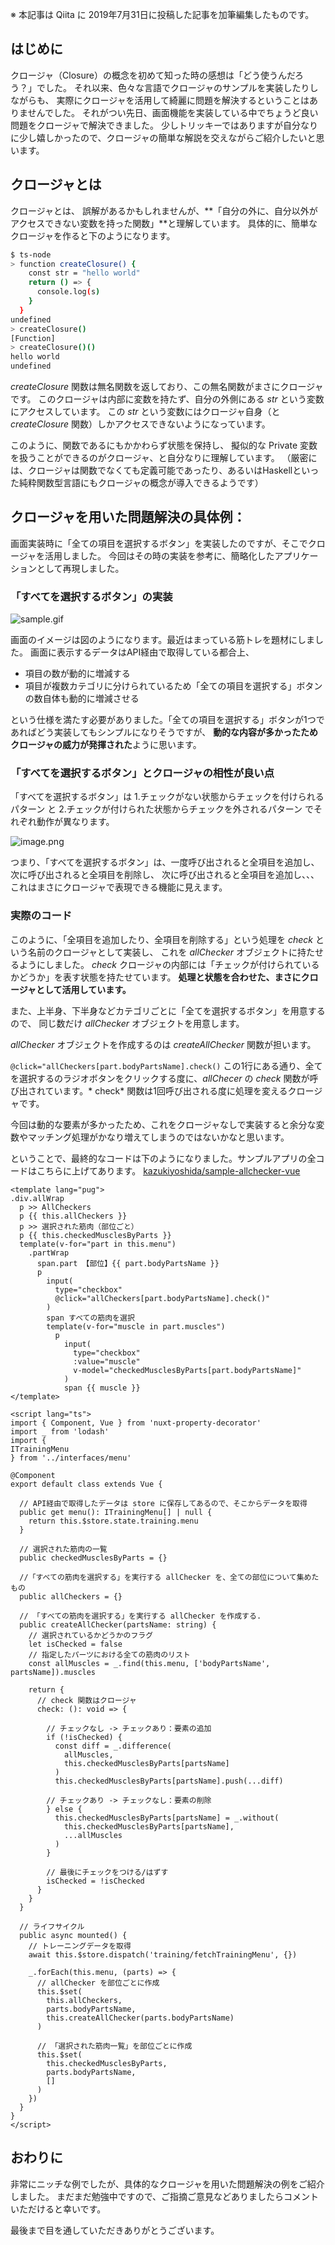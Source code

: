 ※ 本記事は Qiita に 2019年7月31日に投稿した記事を加筆編集したものです。

## はじめに

クロージャ（Closure）の概念を初めて知った時の感想は「どう使うんだろう？」でした。
それ以来、色々な言語でクロージャのサンプルを実装したりしながらも、
実際にクロージャを活用して綺麗に問題を解決するということはありませんでした。
それがつい先日、画面機能を実装している中でちょうど良い問題をクロージャで解決できました。
少しトリッキーではありますが自分なりに少し嬉しかったので、クロージャの簡単な解説を交えながらご紹介したいと思います。

## クロージャとは

クロージャとは、
誤解があるかもしれませんが、**「自分の外に、自分以外がアクセスできない変数を持った関数」**と理解しています。
具体的に、簡単なクロージャを作ると下のようになります。

```bash
$ ts-node
> function createClosure() {
    const str = "hello world"
    return () => {
      console.log(s)
    }
  }
undefined
> createClosure()
[Function]
> createClosure()()
hello world
undefined
```

*createClosure* 関数は無名関数を返しており、この無名関数がまさにクロージャです。
このクロージャは内部に変数を持たず、自分の外側にある *str* という変数にアクセスしています。
この *str* という変数にはクロージャ自身（と *createClosure* 関数）しかアクセスできないようになっています。

このように、関数であるにもかかわらず状態を保持し、
擬似的な Private 変数を扱うことができるのがクロージャ、と自分なりに理解しています。
（厳密には、クロージャは関数でなくても定義可能であったり、あるいはHaskellといった純粋関数型言語にもクロージャの概念が導入できるようです）

## クロージャを用いた問題解決の具体例：

画面実装時に「全ての項目を選択するボタン」を実装したのですが、そこでクロージャを活用しました。
今回はその時の実装を参考に、簡略化したアプリケーションとして再現しました。

### 「すべてを選択するボタン」の実装

![sample.gif](https://qiita-image-store.s3.ap-northeast-1.amazonaws.com/0/72840/e82ad429-8e1c-8a37-5090-d1c8bf8d1bae.gif)

画面のイメージは図のようになります。最近はまっている筋トレを題材にしました。
画面に表示するデータはAPI経由で取得している都合上、

- 項目の数が動的に増減する
- 項目が複数カテゴリに分けられているため「全ての項目を選択する」ボタンの数自体も動的に増減させる

という仕様を満たす必要がありました。「全ての項目を選択する」ボタンが1つであればどう実装してもシンプルになりそうですが、
**動的な内容が多かったためクロージャの威力が発揮された**ように思います。

### 「すべてを選択するボタン」とクロージャの相性が良い点

「すべてを選択するボタン」は 1.チェックがない状態からチェックを付けられるパターン と
2.チェックが付けられた状態からチェックを外されるパターン でそれぞれ動作が異なります。

![image.png](https://qiita-image-store.s3.ap-northeast-1.amazonaws.com/0/72840/aca37fbd-be5c-4632-8ead-f2318277961a.png)

つまり、「すべてを選択するボタン」は、一度呼び出されると全項目を追加し、次に呼び出されると全項目を削除し、
次に呼び出されると全項目を追加し、、、これはまさにクロージャで表現できる機能に見えます。

### 実際のコード

このように、「全項目を追加したり、全項目を削除する」という処理を *check* という名前のクロージャとして実装し、
これを *allChecker* オブジェクトに持たせるようにしました。
*check* クロージャの内部には「チェックが付けられているかどうか」を表す状態を持たせています。
**処理と状態を合わせた、まさにクロージャとして活用しています。**

また、上半身、下半身などカテゴリごとに「全てを選択するボタン」を用意するので、
同じ数だけ *allChecker* オブジェクトを用意します。

*allChecker* オブジェクトを作成するのは *createAllChecker* 関数が担います。

`@click="allCheckers[part.bodyPartsName].check()`
この1行にある通り、全てを選択するのラジオボタンをクリックする度に、*allChecer* の *check* 関数が呼び出されています。*
check* 関数は1回呼び出される度に処理を変えるクロージャです。

今回は動的な要素が多かったため、これをクロージャなしで実装すると余分な変数やマッチング処理がかなり増えてしまうのではないかなと思います。

ということで、最終的なコードは下のようになりました。サンプルアプリの全コードはこちらに上げてあります。
[kazukiyoshida/sample-allchecker-vue](https://github.com/kazukiyoshida/sample-allchecker-vue)


```vuejs
<template lang="pug">
.div.allWrap
  p >> AllCheckers
  p {{ this.allCheckers }}
  p >> 選択された筋肉（部位ごと）
  p {{ this.checkedMusclesByParts }}
  template(v-for="part in this.menu")
    .partWrap
      span.part 【部位】{{ part.bodyPartsName }}
      p
        input(
          type="checkbox"
          @click="allCheckers[part.bodyPartsName].check()"
        )
        span すべての筋肉を選択
        template(v-for="muscle in part.muscles")
          p
            input(
              type="checkbox"
              :value="muscle"
              v-model="checkedMusclesByParts[part.bodyPartsName]"
            )
            span {{ muscle }}
</template>

<script lang="ts">
import { Component, Vue } from 'nuxt-property-decorator'
import _ from 'lodash'
import {
ITrainingMenu
} from '../interfaces/menu'

@Component
export default class extends Vue {

  // API経由で取得したデータは store に保存してあるので、そこからデータを取得
  public get menu(): ITrainingMenu[] | null {
    return this.$store.state.training.menu
  }

  // 選択された筋肉の一覧
  public checkedMusclesByParts = {}

  //「すべての筋肉を選択する」を実行する allChecker を、全ての部位について集めたもの
  public allCheckers = {}

  // 「すべての筋肉を選択する」を実行する allChecker を作成する.
  public createAllChecker(partsName: string) {
    // 選択されているかどうかのフラグ
    let isChecked = false
    // 指定したパーツにおける全ての筋肉のリスト
    const allMuscles = _.find(this.menu, ['bodyPartsName', partsName]).muscles

    return {
      // check 関数はクロージャ
      check: (): void => {

        // チェックなし -> チェックあり：要素の追加
        if (!isChecked) {
          const diff = _.difference(
            allMuscles,
            this.checkedMusclesByParts[partsName]
          )
          this.checkedMusclesByParts[partsName].push(...diff)

        // チェックあり -> チェックなし：要素の削除
        } else {
          this.checkedMusclesByParts[partsName] = _.without(
            this.checkedMusclesByParts[partsName],
            ...allMuscles
          )
        }

        // 最後にチェックをつける/はずす
        isChecked = !isChecked
      }
    }
  }

  // ライフサイクル
  public async mounted() {
    // トレーニングデータを取得
    await this.$store.dispatch('training/fetchTrainingMenu', {})

    _.forEach(this.menu, (parts) => {
      // allChecker を部位ごとに作成
      this.$set(
        this.allCheckers,
        parts.bodyPartsName,
        this.createAllChecker(parts.bodyPartsName)
      )

      // 「選択された筋肉一覧」を部位ごとに作成
      this.$set(
        this.checkedMusclesByParts,
        parts.bodyPartsName,
        []
      )
    })
  }
}
</script>

```

## おわりに

非常にニッチな例でしたが、具体的なクロージャを用いた問題解決の例をご紹介しました。
まだまだ勉強中ですので、ご指摘ご意見などありましたらコメントいただけると幸いです。

最後まで目を通していただきありがとうございます。
